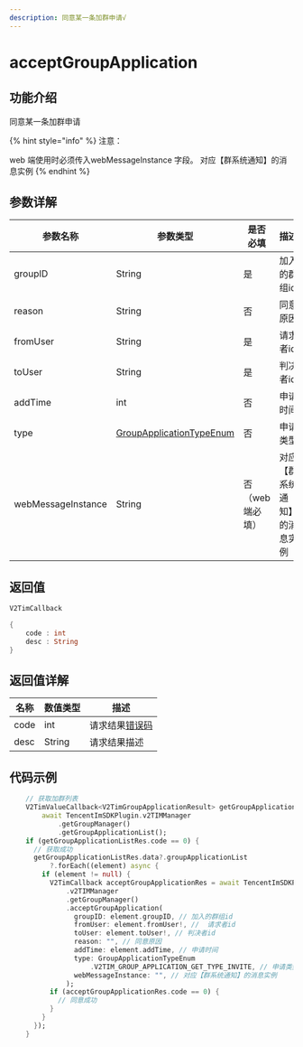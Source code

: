 ```yaml
---
description: 同意某一条加群申请√
---
```


# acceptGroupApplication

## 功能介绍

同意某一条加群申请

{% hint style="info" %}
注意：

web 端使用时必须传入webMessageInstance 字段。 对应【群系统通知】的消息实例
{% endhint %}

## 参数详解

| 参数名称               | 参数类型                                                             | 是否必填      | 描述             |
| ------------------ | ---------------------------------------------------------------- | --------- | -------------- |
| groupID            | String                                                           | 是         | 加入的群组id        |
| reason             | String                                                           | 否         | 同意原因           |
| fromUser           | String                                                           | 是         | 请求者id          |
| toUser             | String                                                           | 是         | 判决者id          |
| addTime            | int                                                              | 否         | 申请时间           |
| type               | [GroupApplicationTypeEnum](../enums/groupapplicationtypeenum.md) | 否         | 申请类型           |
| webMessageInstance | String                                                           | 否（web端必填） | 对应【群系统通知】的消息实例 |

## 返回值

```dart
V2TimCallback

{
    code : int
    desc : String
}
```

## 返回值详解

| 名称   | 数值类型   | 描述                                                             |
| ---- | ------ | -------------------------------------------------------------- |
| code | int    | 请求结果[错误码](https://cloud.tencent.com/document/product/269/1671) |
| desc | String | 请求结果描述                                                         |

## 代码示例

```dart
    // 获取加群列表
    V2TimValueCallback<V2TimGroupApplicationResult> getGroupApplicationListRes =
        await TencentImSDKPlugin.v2TIMManager
            .getGroupManager()
            .getGroupApplicationList();
    if (getGroupApplicationListRes.code == 0) {
      // 获取成功
      getGroupApplicationListRes.data?.groupApplicationList
          ?.forEach((element) async {
        if (element != null) {
          V2TimCallback acceptGroupApplicationRes = await TencentImSDKPlugin
              .v2TIMManager
              .getGroupManager()
              .acceptGroupApplication(
                groupID: element.groupID, // 加入的群组id
                fromUser: element.fromUser!, //  请求者id
                toUser: element.toUser!, // 判决者id
                reason: "", // 同意原因
                addTime: element.addTime, // 申请时间
                type: GroupApplicationTypeEnum
                    .V2TIM_GROUP_APPLICATION_GET_TYPE_INVITE, // 申请类型
                webMessageInstance: "", // 对应【群系统通知】的消息实例
              );
          if (acceptGroupApplicationRes.code == 0) {
            // 同意成功
          }
        }
      });
    }
```
